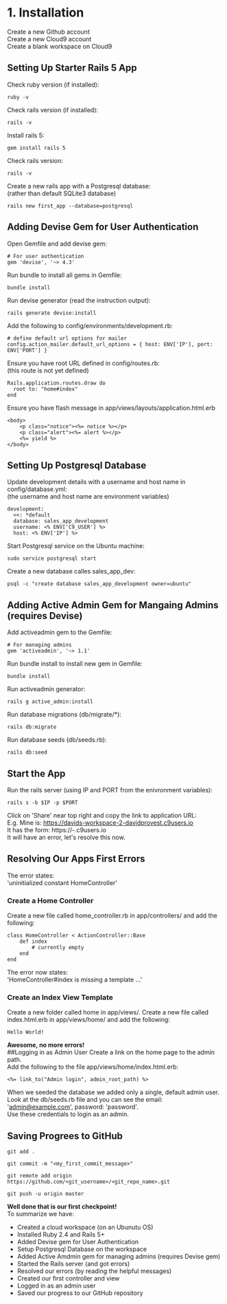 # 1. Installation
Create a new Github account<br/>
Create a new Cloud9 account<br/>
Create a blank workspace on Cloud9
## Setting Up Starter Rails 5 App
Check ruby version (if installed):
```
ruby -v
```
Check rails version (if installed):
```
rails -v
```
Install rails 5:
```
gem install rails 5
```
Check rails version:
```
rails -v
```
Create a new rails app with a Postgresql database:<br/>
(rather than default SQLite3 database)
```
rails new first_app --database=postgresql
```
## Adding Devise Gem for User Authentication
Open Gemfile and add devise gem:
```
# For user authentication
gem 'devise', '~> 4.3'
```
Run bundle to install all gems in Gemfile:
```
bundle install
```
Run devise generator (read the instruction output):
```
rails generate devise:install
```
Add the following to config/environments/development.rb:
```
# define default url options for mailer
config.action_mailer.default_url_options = { host: ENV['IP'], port: ENV['PORT'] }
```
Ensure you have root URL defined in config/routes.rb:<br/>
(this route is not yet defined)
```
Rails.application.routes.draw do
  root to: "home#index"
end
```
Ensure you have flash message in app/views/layouts/application.html.erb
```
<body>
    <p class="notice"><%= notice %></p>
    <p class="alert"><%= alert %></p>
    <%= yield %>
</body>
```
## Setting Up Postgresql Database
Update development details with a username and host name in config/database.yml:<br/>
(the username and host name are environment variables)
```
development:
  <<: *default
  database: sales_app_development
  username: <% ENV['C9_USER'] %> 
  host: <% ENV['IP'] %>
```
Start Postgresql service on the Ubuntu machine:
```
sudo service postgresql start
```
Create a new database calles sales_app_dev:
```
psql -c "create database sales_app_development owner=ubuntu"
```
## Adding Active Admin Gem for Mangaing Admins (requires Devise)
Add activeadmin gem to the Gemfile:
```
# For managing admins
gem 'activeadmin', '~> 1.1'
```
Run bundle install to install new gem in Gemfile:
```
bundle install
```
Run activeadmin generator:
```
rails g active_admin:install
```
Run database migrations (db/migrate/*):
```
rails db:migrate
```
Run database seeds (db/seeds.rb):
```
rails db:seed
```
## Start the App
Run the rails server (using IP and PORT from the enivronment variables):
```
rails s -b $IP -p $PORT
```
Click on 'Share' near top right and copy the link to application URL:<br/>
E.g. Mine is: https://davids-workspace-2-davidprovest.c9users.io<br/>
It has the form: https://<workspace>-<username>.c9users.io<br/>
It will have an error, let's resolve this now.
## Resolving Our Apps First Errors
The error states:<br/>
'uninitialized constant HomeController'
### Create a Home Controller
Create a new file called home_controller.rb in app/controllers/ and add the following:
```
class HomeController < ActionController::Base
    def index
        # currently empty
    end
end
```
The error now states:<br/>
'HomeController#index is missing a template ...'
### Create an Index View Template
Create a new folder called home in app/views/.
Create a new file called index.html.erb in app/views/home/ and add the following:
```
Hello World!
```
<strong>Awesome, no more errors!</strong><br/>
##Logging in as Admin User
Create a link on the home page to the admin path.<br/>
Add the following to the file app/views/home/index.html.erb:
```
<%= link_to("Admin login", admin_root_path) %>
```
When we seeded the database we added only a single, default admin user. <br/>
Look at the db/seeds.rb file and you can see the email: 'admin@example.com', password: 'password'.<br/>
Use these credentials to login as an admin.
## Saving Progrees to GitHub
```
git add .
```
```
git commit -m "<my_first_commit_message>"
```
```
git remote add origin https://github.com/<git_username>/<git_repo_name>.git
```
```
git push -u origin master
```

<strong>Well done that is our first checkpoint!</strong><br/>
To summarize we have: 
* Created a cloud workspace (on an Ubunutu OS) 
* Installed Ruby 2.4 and Rails 5+
* Added Devise gem for User Authentication
* Setup Postgresql Database on the workspace
* Added Active Amdmin gem for managing admins (requires Devise gem)
* Started the Rails server (and got errors)
* Resolved our errors (by reading the helpful messages)
* Created our first controller and view
* Logged in as an admin user
* Saved our progress to our GitHub repository 
